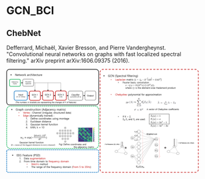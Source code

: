 # GCN_BCI

## ChebNet
  Defferrard, Michaël, Xavier Bresson, and Pierre Vandergheynst. "Convolutional neural networks on graphs with fast localized spectral filtering." arXiv preprint arXiv:1606.09375 (2016).

![description](./img/description.png)
